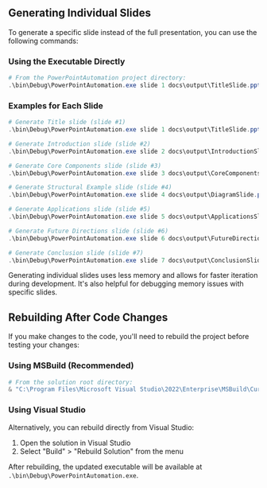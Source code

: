 ## Generating Individual Slides

To generate a specific slide instead of the full presentation, you can use the following commands:

### Using the Executable Directly

```powershell
# From the PowerPointAutomation project directory:
.\bin\Debug\PowerPointAutomation.exe slide 1 docs\output\TitleSlide.pptx
```

### Examples for Each Slide

```powershell
# Generate Title slide (slide #1)
.\bin\Debug\PowerPointAutomation.exe slide 1 docs\output\TitleSlide.pptx

# Generate Introduction slide (slide #2)
.\bin\Debug\PowerPointAutomation.exe slide 2 docs\output\IntroductionSlide.pptx

# Generate Core Components slide (slide #3)
.\bin\Debug\PowerPointAutomation.exe slide 3 docs\output\CoreComponentsSlide.pptx

# Generate Structural Example slide (slide #4)
.\bin\Debug\PowerPointAutomation.exe slide 4 docs\output\DiagramSlide.pptx

# Generate Applications slide (slide #5)
.\bin\Debug\PowerPointAutomation.exe slide 5 docs\output\ApplicationsSlide.pptx

# Generate Future Directions slide (slide #6)
.\bin\Debug\PowerPointAutomation.exe slide 6 docs\output\FutureDirectionsSlide.pptx

# Generate Conclusion slide (slide #7)
.\bin\Debug\PowerPointAutomation.exe slide 7 docs\output\ConclusionSlide.pptx
```

Generating individual slides uses less memory and allows for faster iteration during development. It's also helpful for debugging memory issues with specific slides. 

## Rebuilding After Code Changes

If you make changes to the code, you'll need to rebuild the project before testing your changes:

### Using MSBuild (Recommended)

```powershell
# From the solution root directory:
& "C:\Program Files\Microsoft Visual Studio\2022\Enterprise\MSBuild\Current\Bin\MSBuild.exe" PowerPointAutomation.sln /p:Configuration=Debug /p:Platform="Any CPU" /t:Rebuild
```

### Using Visual Studio

Alternatively, you can rebuild directly from Visual Studio:
1. Open the solution in Visual Studio
2. Select "Build" > "Rebuild Solution" from the menu

After rebuilding, the updated executable will be available at `.\bin\Debug\PowerPointAutomation.exe`. 